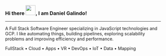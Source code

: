 ### Hi there <img src="https://raw.githubusercontent.com/MartinHeinz/MartinHeinz/master/wave.gif" width="32px">, I am Daniel Galindo!

---

A Full Stack Software Engineer specializing in JavaScript technologies and GCP. I like automating things, building pipelines, exploring scalability problems and improving efficiency and performance.

FullStack • Cloud • Apps • VR • DevOps • IoT • Data • Mapping
